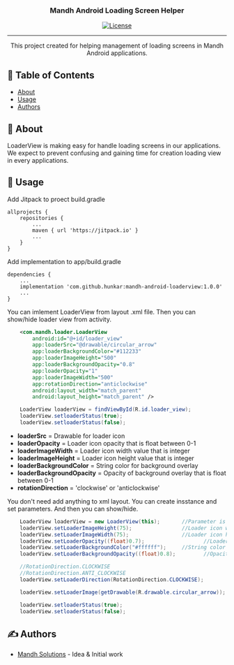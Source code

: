 <h3 align="center">Mandh Android Loading Screen Helper</h3>

<div align="center">

[![License](https://img.shields.io/badge/license-MIT-blue.svg)](/LICENSE)

</div>

---

<p align="center"> This project created for helping management of loading screens in Mandh Android applications.
    <br> 
</p>

## 📝 Table of Contents

- [About](#about)
- [Usage](#usage)
- [Authors](#authors)

## 🧐 About <a name = "about"></a>

LoaderView is making easy for handle loading screens in our applications. We expect to prevent confusing and gaining time for creation loading view in every applications.

## 🎈 Usage <a name="usage"></a>

Add Jitpack to proect build.gradle
```
allprojects {
    repositories {
        ...
        maven { url 'https://jitpack.io' }
        ...
    }
}
```

Add implementation to app/build.gradle
```
dependencies {
    ...
    implementation 'com.github.hunkar:mandh-android-loaderview:1.0.0'
    ...
}
```

You can imlement LoaderView from layout .xml file. Then you can show/hide loader view from activity.
``` xml
    <com.mandh.loader.LoaderView
        android:id="@+id/loader_view"
        app:loaderSrc="@drawable/circular_arrow"
        app:loaderBackgroundColor="#112233"
        app:loaderImageHeight="500"
        app:loaderBackgroundOpacity="0.8"
        app:loaderOpacity="1"
        app:loaderImageWidth="500"
        app:rotationDirection="anticlockwise"
        android:layout_width="match_parent"
        android:layout_height="match_parent" />
```
``` Java
    LoaderView loaderView = findViewById(R.id.loader_view);
    loaderView.setloaderStatus(true);
    loaderView.setloaderStatus(false);
```
* <b>loaderSrc</b> = Drawable for loader icon
* <b>loaderOpacity</b> = Loader icon opacity that is float between 0-1
* <b>loaderImageWidth</b> = Loader icon width value that is integer
* <b>loaderImageHeight</b> = Loader icon height value that is integer
* <b>loaderBackgroundColor</b> = String color for background overlay
* <b>loaderBackgroundOpacity</b> = Opacity of background overlay that is float between 0-1
* <b>rotationDirection</b> = 'clockwise' or 'anticlockwise'


You don't need add anything to xml layout. You can create insstance and set parameters. And then you can show/hide.
``` Java
    LoaderView loaderView = new LoaderView(this);       //Parameter is context
    loaderView.setLoaderImageHeight(75);                //Loader icon width value that is integer
    loaderView.setLoaderImageWidth(75);                 //Loader icon height value that is integer
    loaderView.setLoaderOpacity((float)0.7);                   //Loader icon opacity that is float between 0-1
    loaderView.setLoaderBackgroundColor("#ffffff");     //String color for background overlay
    loaderView.setLoaderBackgroundOpacity((float)0.8);         //Opacity of background overlay that is float between 0-1

    //RotationDirection.CLOCKWISE
    //RotationDirection.ANTI_CLOCKWISE
    loaderView.setLoaderDirection(RotationDirection.CLOCKWISE);

    loaderView.setLoaderImage(getDrawable(R.drawable.circular_arrow));

    loaderView.setloaderStatus(true);
    loaderView.setloaderStatus(false);
```

## ✍️ Authors <a name = "authors"></a>

- [Mandh Solutions](http://www.mandhsolutions.com/) - Idea & Initial work